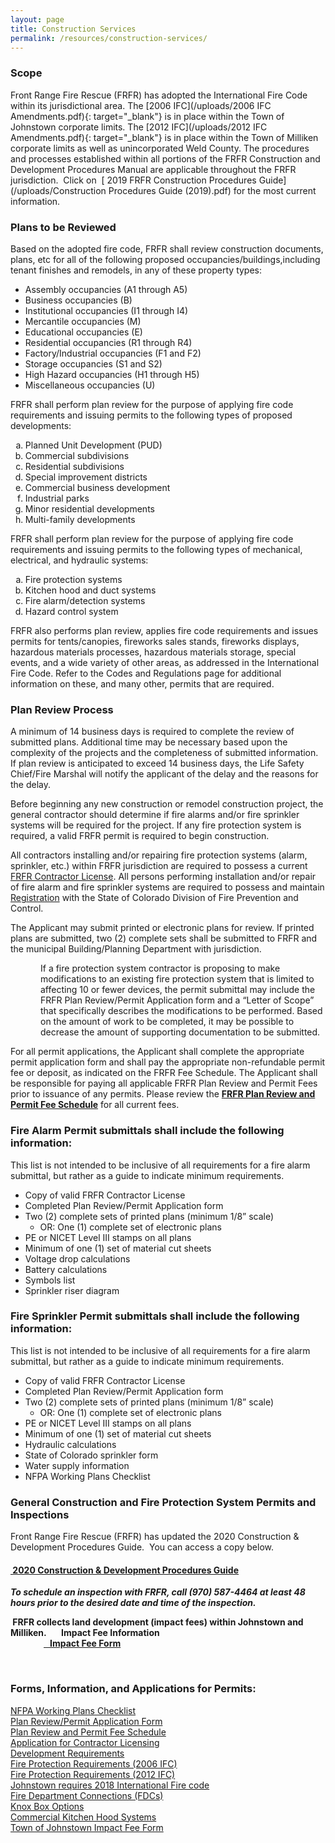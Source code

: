 ```yaml
---
layout: page
title: Construction Services
permalink: /resources/construction-services/
---
```


### **Scope**

Front Range Fire Rescue (FRFR) has adopted the International Fire Code within its jurisdictional area. The [2006 IFC](/uploads/2006 IFC Amendments.pdf){: target="_blank"} is in place within the Town of Johnstown corporate limits. The [2012 IFC](/uploads/2012 IFC Amendments.pdf){: target="_blank"} is in place within the Town of Milliken corporate limits as well as unincorporated Weld County. The procedures and processes established within all portions of the FRFR Construction and Development Procedures Manual are applicable throughout the FRFR jurisdiction.&nbsp; Click on&nbsp; [&nbsp;2019 FRFR Construction Procedures Guide](/uploads/Construction Procedures Guide &#40;2019&#41;.pdf) for the most current information.

### **Plans to be Reviewed**

<div>Based on the adopted fire code, FRFR shall review construction documents, plans, etc for all of the following proposed occupancies/buildings,including tenant finishes and remodels, in any of these property types:</div>

* Assembly occupancies (A1 through A5)
* Business occupancies (B)
* Institutional occupancies (I1 through I4)
* Mercantile occupancies (M)
* Educational occupancies (E)
* Residential occupancies (R1 through R4)
* Factory/Industrial occupancies (F1 and F2)
* Storage occupancies (S1 and S2)
* High Hazard occupancies (H1 through H5)
* Miscellaneous occupancies (U)

<div><p>FRFR shall perform plan review for the purpose of applying fire code requirements and issuing permits to the following types of proposed developments:</p><ol style="list-style-type:lower-alpha;"><li>Planned Unit Development (PUD)</li><li>Commercial subdivisions</li><li>Residential subdivisions</li><li>Special improvement districts</li><li>Commercial business development</li><li>Industrial parks</li><li>Minor residential developments</li><li>Multi-family developments</li></ol><p>FRFR shall perform plan review for the purpose of applying fire code requirements and issuing permits to the following types of mechanical, electrical, and hydraulic systems:</p><ol style="list-style-type:lower-alpha;"><li>Fire protection systems</li><li>Kitchen hood and duct systems</li><li>Fire alarm/detection systems</li><li>Hazard control system</li></ol><p>FRFR also performs plan review, applies fire code requirements and issues permits for tents/canopies, fireworks sales stands, fireworks displays, hazardous materials processes, hazardous materials storage, special events, and a wide variety of other areas, as addressed in the International Fire Code. Refer to the Codes and Regulations page for additional information on these, and many other, permits that are required.&nbsp;</p><h3><strong>Plan Review Process</strong></h3><p>A minimum of 14 business days is required to complete the review of submitted plans. Additional time may be necessary based upon the complexity of the projects and the completeness of submitted information. If plan review is anticipated to exceed 14 business days, the Life Safety Chief/Fire Marshal will notify the applicant of the delay and the reasons for the delay.</p><p>Before beginning any new construction or remodel construction project, the general contractor should determine if fire alarms and/or fire sprinkler systems will be required for the project. If any fire protection system is required, a valid FRFR permit is required to begin construction.</p><p>All contractors installing and/or repairing fire protection systems (alarm, sprinkler, etc.) within FRFR jurisdiction are required to possess a current <a target="_blank" href="/uploads/Application for Contractor Licensing.pdf">FRFR Contractor License</a>. All persons performing installation and/or repair of fire alarm and fire sprinkler systems are required to possess and maintain <a href=" https://www.colorado.gov/pacific/dfpc/certifications-and-registrations">Registration</a> with the State of Colorado Division of Fire Prevention and Control.</p><p>The Applicant may submit printed or electronic plans for review. If printed plans are submitted, two (2) complete sets shall be submitted to FRFR and the municipal Building/Planning Department with jurisdiction.</p><p style="margin-left:.5in;">If a fire protection system contractor is proposing to make modifications to an existing fire protection system that is limited to affecting 10 or fewer devices, the permit submittal may include the FRFR Plan Review/Permit Application form and a &ldquo;Letter of Scope&rdquo; that specifically describes the modifications to be performed. Based on the amount of work to be completed, it may be possible to decrease the amount of supporting documentation to be submitted.</p><p>For all permit applications, the Applicant shall complete the appropriate permit application form and shall pay the appropriate non-refundable permit fee or deposit, as indicated on the FRFR Fee Schedule. The Applicant shall be responsible for paying all applicable FRFR Plan Review and Permit Fees prior to issuance of any permits. Please review the <a data-cms-editor-link-style="undefined" href="/FRFR Fee Schedule (07-12-2018).pdf"><strong>FRFR Plan Review and Permit Fee Schedule</strong></a>&nbsp;for all current fees.&nbsp;</p><h3><strong>Fire Alarm Permit submittals shall include the following information:</strong></h3><p>This list is not intended to be inclusive of all requirements for a fire alarm submittal, but rather as a guide to indicate minimum requirements.</p><ul><li>Copy of valid FRFR Contractor License</li><li>Completed Plan Review/Permit Application form</li><li>Two (2) complete sets of printed plans (minimum 1/8&rdquo; scale)<ul style="list-style-type:circle;"><li>OR: One (1) complete set of electronic plans</li></ul></li><li>PE or NICET Level III stamps on all plans</li><li>Minimum of one (1) set of material cut sheets</li><li>Voltage drop calculations</li><li>Battery calculations</li><li>Symbols list</li><li>Sprinkler riser diagram</li></ul><h3><strong>Fire Sprinkler Permit submittals shall include the following information:</strong></h3><p>This list is not intended to be inclusive of all requirements for a fire alarm submittal, but rather as a guide to indicate minimum requirements.</p><ul><li>Copy of valid FRFR Contractor License</li><li>Completed Plan Review/Permit Application form</li><li>Two (2) complete sets of printed plans (minimum 1/8&rdquo; scale)<ul style="list-style-type:circle;"><li>OR: One (1) complete set of electronic plans</li></ul></li><li>PE or NICET Level III stamps on all plans</li><li>Minimum of one (1) set of material cut sheets</li><li>Hydraulic calculations</li><li>State of Colorado sprinkler form</li><li>Water supply information</li><li>NFPA Working Plans Checklist</li></ul><h3><strong>General Construction and Fire Protection System Permits and Inspections</strong></h3><p>Front Range Fire Rescue (FRFR) has updated the 2020 Construction &amp; Development Procedures Guide.&nbsp; You can access a copy below.</p><h4><a href="/Life-Safety/Construction Procedures Guide (update August 2020).pdf"><strong>&nbsp;2020 Construction &amp; Development Procedures Guide</strong></a>&nbsp;</h4><p><strong><em>To schedule an inspection with FRFR, call (970) 587-4464 at least 48 hours prior to the desired date and time of the inspection.</em></strong></p><p><strong>&nbsp;FRFR collects land development (impact fees) within Johnstown and Milliken.&nbsp; &nbsp; &nbsp; &nbsp;Impact Fee Information&nbsp; &nbsp;</strong>&nbsp;<strong> &nbsp; &nbsp; &nbsp; &nbsp; &nbsp; &nbsp; &nbsp; &nbsp; &nbsp; &nbsp; &nbsp; &nbsp; &nbsp; &nbsp; &nbsp; &nbsp; &nbsp; &nbsp; &nbsp; &nbsp; &nbsp; &nbsp; &nbsp; &nbsp; &nbsp; &nbsp; &nbsp; &nbsp; &nbsp; &nbsp; &nbsp; &nbsp; &nbsp; &nbsp; &nbsp; &nbsp; &nbsp; &nbsp; &nbsp; &nbsp; &nbsp; &nbsp; &nbsp; &nbsp; &nbsp; <a href="/Life-Safety/Appendix B - Impact Fee Form.pdf">&nbsp; &nbsp;Impact Fee Form</a></strong></p><p>&nbsp;</p><h3><strong>Forms, Information, and Applications for Permits:</strong></h3><div><a target="_blank" href="/uploads/NFPA Working Plans Checklist.pdf">NFPA Working Plans Checklist</a></div><div><a target="_blank" href="/uploads/Plan Submittal Application (2018).pdf">Plan Review/Permit Application Form</a>&nbsp;</div><div><a href="/Life-Safety/Appendix D - Plan Review Permit Application Form.pdf">Plan Review and Permit Fee Schedule</a></div><div><a href="/uploads/Application for Contractor Licensing.pdf">Application for Contractor Licensing</a></div><div><a target="_blank" href="/uploads/Development Requirements.pdf">Development Requirements</a></div><div><a target="_blank" href="/uploads/Fire Protection Requirements (2006 IFC).pdf">Fire Protection Requirements (2006 IFC)</a></div><div><a target="_blank" href="/uploads/Fire Protection Requirements (2012 IFC).pdf">Fire Protection Requirements (2012 IFC)</a></div><div><a href="/uploads/Life-Safety/2018 I-codes adoption (02-01-2020).pdf">Johnstown requires 2018 International Fire code</a></div><div><a target="_blank" href="/uploads/Fire Department Connections.pdf">Fire Department Connections (FDCs)</a></div><div><a target="_blank" href="/uploads/Knox Box Options.pdf">Knox Box Options</a></div><div><a target="_blank" href="/uploads/Commercial Kitchen Hood Systems.pdf">Commercial Kitchen Hood Systems</a></div></div>

<div><a href="/uploads/Life-Safety/FRFR Impact Fee Form (1).pdf">Town of Johnstown Impact Fee Form</a></div>
